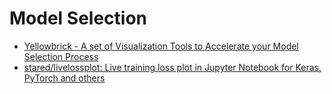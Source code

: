# Model Selection

* [Yellowbrick - A set of Visualization Tools to Accelerate your Model Selection Process](https://www.analyticsvidhya.com/blog/2018/05/yellowbrick-a-set-of-visualization-tools-to-accelerate-your-model-selection-process/)
* [stared/livelossplot: Live training loss plot in Jupyter Notebook for Keras, PyTorch and others](https://github.com/stared/livelossplot/)


